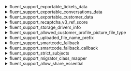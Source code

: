 <explain-block title="fluent-support/other_useful_filters">

[//]: # (0)
<details class="fs-docs-collapse">

<summary class="fs-docs-title">fluent_support_exportable_tickets_data</summary>
<hr>
<div class="fs-docs-content">
This filter hook allows you to retrieve Exportable data and modify it.

**Parameters**

- '$data' (array) Exportable data
- '$tickets' (object) Ticket data

**Usage**

```php
add_filter('fluent_support/exportable_tickets_data', function ($data, $tickets) {
    // ...do something
    return $data
}, 10, 2)
```

**Reference**

`apply_filters('fluent_support/exportable_tickets_data', $data, $tickets)`


This filter is located in <br>
`fluent-support/app/Hooks/Handlers/PrivacyHandler.php`
</div>

</details>

[//]: # (1)
<details class="fs-docs-collapse">

<summary class="fs-docs-title">fluent_support_exportable_conversations_data</summary>
<hr>
<div class="fs-docs-content">
This filter hook allows you to retrieve Exportable conversation data and modify it.

**Parameters**

- '$data' (array) Exportable data
- '$conversations' (object) Conversation data

**Usage**

```php
add_filter('fluent_support/exportable_conversations_data', function ($data, $conversations) {
    // ...do something
    return $data
}, 10, 2)
```

**Reference**

`apply_filters('fluent_support/exportable_conversations_data', $data, $conversations)`


This filter is located in <br>
`fluent-support/app/Hooks/Handlers/PrivacyHandler.php`
</div>

</details>

[//]: # (2)
<details class="fs-docs-collapse">

<summary class="fs-docs-title">fluent_support_exportable_customer_data</summary>
<hr>
<div class="fs-docs-content">
This filter hook allows you to retrieve exportable customer data and modify it.

**Parameters**

- '$data' (array) Exportable data
- '$customer' (object) Customer data

**Usage**

```php
add_filter('fluent_support/exportable_customer_data', function ($data, $customer) {
    // ...do something
    return $data
}, 10, 2)
```

**Reference**

`apply_filters('fluent_support/exportable_customer_data', $data, $customer)`


This filter is located in <br>
`fluent-support/app/Hooks/Handlers/PrivacyHandler.php`
</div>

</details>

[//]: # (3)
<details class="fs-docs-collapse">

<summary class="fs-docs-title">fluent_support_recaptcha_v3_ref_score</summary>
<hr>
<div class="fs-docs-content">
This filter hook allows you to retrieve reCAPTCHA v3 threshold value data and modify it.

**Parameters**

- '$refScore' (integer) reCAPTCHA v3 threshold value (The score is compared with the reCAPTCHA value provided by Google, which is determined based on interactions with your site ) 

**Usage**

```php
add_filter('fluent_support/recaptcha_v3_ref_score', function ($refScore) {
    // ...do something
    return $refScore
}, 10, 1)
```

**Reference**

`apply_filters('fluent_support/recaptcha_v3_ref_score', 0.5)`


This filter is located in <br>
`fluent-support/app/Hooks/Handlers/ReCaptchaHandler.php`
</div>

</details>

[//]: # (4)
<details class="fs-docs-collapse">

<summary class="fs-docs-title">fluent_support_storage_drivers_info</summary>
<hr>
<div class="fs-docs-content">
This filter hook allows you to retrieve storage driver information and modify it.

**Parameters**

- '$drivers' (array) Storage driver information  

**Usage**

```php
add_filter('fluent_support/storage_drivers_info', function ($drivers) {
    // ...do something
    return $drivers
}, 10, 1)
```

**Reference**

`apply_filters('fluent_support/storage_drivers_info', $drivers)`

<b>`$drivers` is used here as an illustrative variable to represent the raw array value found in the main filter, demonstrating information about Storage drivers, including the local driver, Dropbox driver, etc.</b>

This filter is located in <br>
`fluent-support/app/Http/Controllers/SettingsController.php`
</div>

</details>

[//]: # (5)
<details class="fs-docs-collapse">

<summary class="fs-docs-title">fluent_support_allowed_customer_profile_picture_file_type</summary>
<hr>
<div class="fs-docs-content">
This filter hook allows you to retrieve customer profile picture file types and modify it.

**Parameters**

- '$fileTypes' (array) Customer profile picture file types

**Usage**

```php
add_filter('fluent_support/allowed_customer_profile_picture_file_type', function ($fileTypes) {
    // ...do something
    return $fileTypes
}, 10, 1)
```

**Reference**

`apply_filters('fluent_support/allowed_customer_profile_picture_file_type', array('jpeg', 'jpe', 'jpg', 'png'))`

This filter is located in <br>
`fluent-support/app/Services/AvatarUploder.php`
</div>

</details>


[//]: # (6)
<details class="fs-docs-collapse">

<summary class="fs-docs-title">fluent_support_uploaded_file_name_prefix</summary>
<hr>
<div class="fs-docs-content">
This filter hook allows you to retrieve file name prefix and modify it.

**Parameters**

- '$prefix' (string) File name prefix
**Usage**

```php
add_filter('fluent_support/uploaded_file_name_prefix', function ($prefix) {
    // ...do something
    return $prefix
}, 10, 1)
```

**Reference**

`apply_filters('fluent_support/uploaded_file_name_prefix', $prefix)`

This filter is located in <br>
`fluent-support/app/Services/Includes/FileSystem.php`
</div>

</details>

[//]: # (7)
<details class="fs-docs-collapse">

<summary class="fs-docs-title">fluent_support_smartcode_fallback</summary>
<hr>
<div class="fs-docs-content">
This filter hook allows you to retrieve Smartcode data and modify it.

**Parameters**

- '$matches' (string) Smartcode data
- '$data' (object) Customer data
**Usage**

```php
add_filter('fluent_support/smartcode_fallback', function ($matches, $data) {
    // ...do something
    return $matches
}, 10, 2)
```

**Reference**

`apply_filters('fluentsupport/smartcode_fallback', $matches[0], $data)`

This filter is located in <br>
`fluent-support/app/Services/Parser/ShortcodeParser.php`
</div>

</details>

[//]: # (8)
<details class="fs-docs-collapse">

<summary class="fs-docs-title">fluent_support_smartcode_fallback_callback</summary>
<hr>
<div class="fs-docs-content">
This filter hook allows you to retrieve fallback behavior for smartcodes and modify it.

**Parameters**

- '$matches' (string) Smartcode data
- '$valueKey' (string) Key associated with the original value
- '$defaultValue' (string) The default value to fall back on if the smartcode cannot be resolved
- '$data' (object) Customer data

**Usage**

```php
add_filter('fluentsupport/smartcode_fallback_callback_' . $dataKey, function ($matches, $valueKey, $defaultValue, $data) {
    // ...do something
    return $matches
}, 10, 4)
```
**Note:** `$dataKey` Unique key or identifier associated with the specific data being processed.

**Reference**

`apply_filters('fluentsupport/smartcode_fallback_callback_' . $dataKey, $matches[0], $valueKey, $defaultValue, $data)`

This filter is located in <br>
`fluent-support/app/Services/Parser/ShortcodeParser.php`
</div>

</details>

[//]: # (9)
<details class="fs-docs-collapse">

<summary class="fs-docs-title">fluent_support_strict_subjects</summary>
<hr>
<div class="fs-docs-content">
This filter hook allows you to retrieve the strict subjects and modify it.

**Parameters**

- '$subjects' (array) Email based subjects

**Usage**

```php
add_filter('fluent_support/strict_subjects', function ($subjects) {
    // ...do something
    return $subjects
}, 10, 1)
```

**Reference**

`apply_filters('fluent_support/strict_subjects', [
            'ticket_replied_by_agent_email_to_customer',
            'ticket_closed_by_agent_email_to_customer',
            'ticket_created_email_to_customer'
        ])`

This filter is located in <br>
`fluent-support/app/Services/EmailNotification/Settings.php`
</div>

</details>

[//]: # (10)
<details class="fs-docs-collapse">

<summary class="fs-docs-title">fluent_support_migrator_class_mapper</summary>
<hr>
<div class="fs-docs-content">
This filter hook allows you to retrieve the Ticket migration class mapper data and modify it.

**Parameters**

- '$classMapper' (array) Ticket migration class mapper

**Usage**

```php
add_filter('fluent_support/migrator_class_mapper', function ($classMapper) {
    // ...do something
    return $classMapper
}, 10, 1)
```

**Reference**

`apply_filters('fluent_support/migrator_class_mapper', [
            'awesome-support' => 'AwesomeSupportTickets',
            'support-candy'   => 'SupportCandyTickets',
            'js-helpdesk'     => 'JSHelpdeskTickets',
        ])`

This filter is located in <br>
`fluent-support/app/Services/Tickets/Importer/MigratorService.php`
</div>

</details>


[//]: # (11)
<details class="fs-docs-collapse">

<summary class="fs-docs-title">fluent_support_allow_share_essential</summary>
<hr>
<div class="fs-docs-content">
This filter hook allows you to retrieve the permission for share essential data and modify it.

**Parameters**

- '$allowShareEssential' (boolean) Permission to share essential data or not

**Usage**

```php
add_filter('fluentsupport_allow_share_essential', function ($allowShareEssential) {
    // ...do something
    return $allowShareEssential
}, 10, 1)
```

**Reference**

`apply_filters('fluentsupport_allow_share_essential', Helper::getOption('_share_essential', 'no') == 'yes')`

This filter is located in <br>
`fluent-support/app/Services/Tickets/Importer/MigratorService.php`
</div>

</details>



</explain-block>